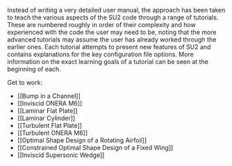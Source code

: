 Instead of writing a very detailed user manual, the approach has been taken to teach the various aspects of the SU2 code through a range of tutorials. These are numbered roughly in order of their complexity and how experienced with the code the user may need to be, noting that the more advanced tutorials may assume the user has already worked through the earlier ones. Each tutorial attempts to present new features of SU2 and contains explanations for the key configuration file options. More information on the exact learning goals of a tutorial can be seen at the beginning of each.

Get to work:

* [[Bump in a Channel]]
* [[Inviscid ONERA M6]]
* [[Laminar Flat Plate]]
* [[Laminar Cylinder]]
* [[Turbulent Flat Plate]]
* [[Turbulent ONERA M6]]
* [[Optimal Shape Design of a Rotating Airfoil]]
* [[Constrained Optimal Shape Design of a Fixed Wing]]
* [[Inviscid Supersonic Wedge]]